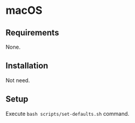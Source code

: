 # macOS

## Requirements

None.

## Installation

Not need.

## Setup

Execute `bash scripts/set-defaults.sh` command.
